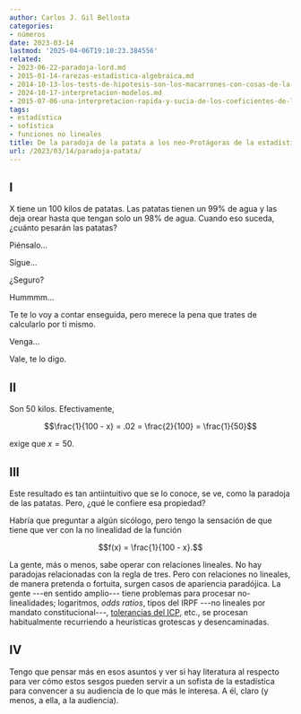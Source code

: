 ```yaml
---
author: Carlos J. Gil Bellosta
categories:
- números
date: 2023-03-14
lastmod: '2025-04-06T19:10:23.384556'
related:
- 2023-06-22-paradoja-lord.md
- 2015-01-14-rarezas-estadistica-algebraica.md
- 2014-10-13-los-tests-de-hipotesis-son-los-macarrones-con-cosas-de-la-nevera.md
- 2024-10-17-interpretacion-modelos.md
- 2015-07-06-una-interpretacion-rapida-y-sucia-de-los-coeficientes-de-la-regresion-logistica.md
tags:
- estadística
- sofística
- funciones no lineales
title: De la paradoja de la patata a los neo-Protágoras de la estadística
url: /2023/03/14/paradoja-patata/
---
```


## I

X tiene un 100 kilos de patatas. Las patatas tienen un 99% de agua y las deja orear hasta que tengan solo un 98% de agua. Cuando eso suceda, ¿cuánto pesarán las patatas?

Piénsalo...

Sigue...

¿Seguro?

Hummmm...

Te te lo voy a contar enseguida, pero merece la pena que trates de calcularlo por ti mismo.

Venga...

Vale, te lo digo.

## II

Son 50 kilos. Efectivamente,

$$\frac{1}{100 - x} = .02 = \frac{2}{100} = \frac{1}{50}$$

exige que $x = 50$.

## III

Este resultado es tan antiintuitivo que se lo conoce, se ve, como la paradoja de las patatas. Pero, ¿qué le confiere esa propiedad?

Habría que preguntar a algún sicólogo, pero tengo la sensación de que tiene que ver con la no linealidad de la función

$$f(x) = \frac{1}{100 - x}.$$

La gente, más o menos, sabe operar con relaciones lineales. No hay paradojas relacionadas con la regla de tres. Pero con relaciones no lineales, de manera pretenda o fortuita, surgen casos de apariencia paradójica. La gente ---en sentido amplio--- tiene problemas para procesar no-linealidades; logaritmos, _odds ratios_, tipos del IRPF ---no lineales por mandato constitucional---,
[tolerancias del ICP](/2023/03/07/consumo-electrico-tiempo-real/),
etc., se procesan habitualmente recurriendo a heurísticas grotescas y desencaminadas.

## IV

Tengo que pensar más en esos asuntos y ver si hay literatura al respecto para ver cómo estos sesgos pueden servir a un sofista de la estadística para convencer a su audiencia de lo que más le interesa. A él, claro (y menos, a ella, a la audiencia).